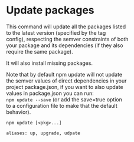 # Update packages

This command will update all the packages listed  
to the latest version (specified by the tag  
config), respecting the semver constraints of both  
your package and its dependencies (if they also  
require the same package).   

It will also install missing packages.

Note that by default npm update will not update  
the semver values of direct dependencies in your  
project package.json, if you want to also update  
values in package.json you can run:  
`npm update --save` (or add the save=true option  
to a configuration file to make that the default  
behavior).  

```
npm update [<pkg>...]

aliases: up, upgrade, udpate
```
